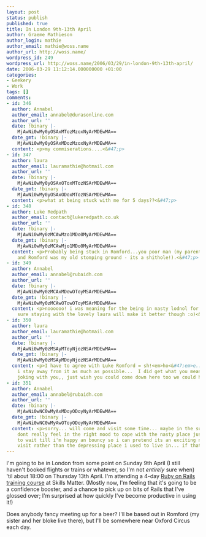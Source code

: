```yaml
---
layout: post
status: publish
published: true
title: In London 9th-13th April
author: Graeme Mathieson
author_login: mathie
author_email: mathie@woss.name
author_url: http://woss.name/
wordpress_id: 249
wordpress_url: http://woss.name/2006/03/29/in-london-9th-13th-april/
date: 2006-03-29 11:12:14.000000000 +01:00
categories:
- Geekery
- Work
tags: []
comments:
- id: 346
  author: Annabel
  author_email: annabel@durasonline.com
  author_url: ''
  date: !binary |-
    MjAwNi0wMy0yOSAxMTozMzoxNyArMDEwMA==
  date_gmt: !binary |-
    MjAwNi0wMy0yOSAxMDozMzoxNyArMDEwMA==
  content: <p>my commiserations....<&#47;p>
- id: 347
  author: laura
  author_email: lauramathie@hotmail.com
  author_url: ''
  date: !binary |-
    MjAwNi0wMy0yOSAxOToxMTozNSArMDEwMA==
  date_gmt: !binary |-
    MjAwNi0wMy0yOSAxODoxMTozNSArMDEwMA==
  content: <p>what at being stuck with me for 5 days??<&#47;p>
- id: 348
  author: Luke Redpath
  author_email: contact@lukeredpath.co.uk
  author_url: ''
  date: !binary |-
    MjAwNi0wMy0zMCAwMzo1MDo0MyArMDEwMA==
  date_gmt: !binary |-
    MjAwNi0wMy0zMCAwMjo1MDo0MyArMDEwMA==
  content: <p>Probably being stuck in Romford...you poor man (my parents live in Dagenham
    and Romford was my old stomping ground - its a shithole!).<&#47;p>
- id: 349
  author: Annabel
  author_email: annabel@rubaidh.com
  author_url: ''
  date: !binary |-
    MjAwNi0wMy0zMCAxMDowOToyMSArMDEwMA==
  date_gmt: !binary |-
    MjAwNi0wMy0zMCAwOTowOToyMSArMDEwMA==
  content: <p>noooooo! i was meaning for the being in nasty lodnol for a week, I'm
    sure staying with the lovely laura will make it better though :o)<&#47;p>
- id: 350
  author: laura
  author_email: lauramathie@hotmail.com
  author_url: ''
  date: !binary |-
    MjAwNi0wMy0zMSAyMToyNjozNSArMDEwMA==
  date_gmt: !binary |-
    MjAwNi0wMy0zMSAyMDoyNjozNSArMDEwMA==
  content: <p>I have to agree with Luke Romford = sh!<em>ho<&#47;em>e...  That why
    i stay away from it as much as possible...  I did get what you meant annabel was
    joking with you,, just wish you could come down here too we could have had a laugh...<&#47;p>
- id: 351
  author: Annabel
  author_email: annabel@rubaidh.com
  author_url: ''
  date: !binary |-
    MjAwNi0wNC0wMyAxMDoyODoyNyArMDEwMA==
  date_gmt: !binary |-
    MjAwNi0wNC0wMyAwOToyODoyNyArMDEwMA==
  content: <p>sorry... will come and visit some time... maybe in the summer?  just
    dont really feel in the right mood to cope with the nasty place just yet.... want
    to wait till i'm happy an bouncy so i can pretend its an exciting new place to
    visit rather than the depressing place i used to live in... if that makes sense..<&#47;p>
---
```

I'm going to be in London from some point on Sunday 9th April (I still haven't booked flights or trains or whatever, so I'm not *entirely* sure when) 'til about 18:00 on Thursday 13th April.  I'm attending a 4-day [Ruby on Rails training course](http:&#47;&#47;www.skillsmatter.com&#47;ruby-on-rails-course) at Skills Matter.  (Mostly now, I'm feeling that it's going to be a confidence booster, and a chance to pick up on bits of Rails that I've glossed over; I'm surprised at how quickly I've become productive in using it!)

Does anybody fancy meeting up for a beer?  I'll be based out in Romford (my sister and her bloke live there), but I'll be somewhere near Oxford Circus each day.
